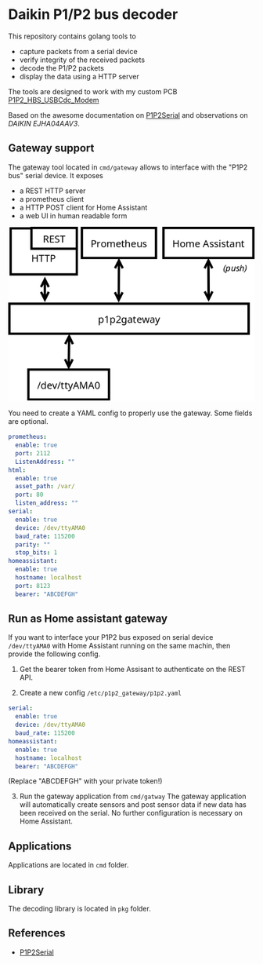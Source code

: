 # Daikin P1/P2 bus decoder

This repository contains golang tools to
 - capture packets from a serial device
 - verify integrity of the received packets
 - decode the P1/P2 packets
 - display the data using a HTTP server

The tools are designed to work with my custom PCB
[P1P2_HBS_USBCdc_Modem](https://github.com/siro20/P1P2_HBS_USBCdc_Modem)

Based on the awesome documentation on [P1P2Serial](https://github.com/Arnold-n/P1P2Serial)
and observations on *DAIKIN EJHA04AAV3*.

## Gateway support

The gateway tool located in `cmd/gateway` allows to interface
with the "P1P2 bus" serial device.
It exposes
- a REST HTTP server
- a prometheus client
- a HTTP POST client for Home Assistant
- a web UI in human readable form


![Gateway](p1p2_gateway.png)

You need to create a YAML config to properly use the gateway.
Some fields are optional.

```yaml
prometheus:
  enable: true
  port: 2112
  ListenAddress: ""
html:
  enable: true
  asset_path: /var/
  port: 80
  listen_address: ""
serial:
  enable: true
  device: /dev/ttyAMA0
  baud_rate: 115200
  parity: ""
  stop_bits: 1
homeassistant:
  enable: true
  hostname: localhost
  port: 8123
  bearer: "ABCDEFGH"
```

## Run as Home assistant gateway

If you want to interface your P1P2 bus exposed on serial device
`/dev/ttyAMA0` with Home Assistant running on the same machin,
then provide the following config.

1. Get the bearer token from Home Assisant to authenticate on the
   REST API.

2. Create a new config  `/etc/p1p2_gateway/p1p2.yaml`

```yaml
serial:
  enable: true
  device: /dev/ttyAMA0
  baud_rate: 115200
homeassistant:
  enable: true
  hostname: localhost
  bearer: "ABCDEFGH"
```

(Replace "ABCDEFGH" with your private token!)

3. Run the gateway application from `cmd/gatway`
   The gateway application will automatically create sensors and post
   sensor data if new data has been received on the serial.
   No further configuration is necessary on Home Assistant.

## Applications

Applications are located in `cmd` folder.

## Library

The decoding library is located in `pkg` folder.

## References

- [P1P2Serial](https://github.com/Arnold-n/P1P2Serial)
